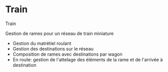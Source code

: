 # Train
Train

Gestion de rames pour un réseau de train miniature

- Gestion du matrétiel roulant
- Gestion des destinations sur le réseau
- Composition de rames avec destinations par wagon
- En route: gestion de l'attelage des éléments de la rame et de l'arrivée à destination
